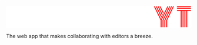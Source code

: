 <img align="center" src="images/confluenceYT_white.svg">

The web app that makes collaborating with editors a breeze.
